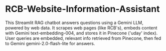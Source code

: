 # RCB-Website-Information-Assistant
This Streamlit RAG chatbot answers questions using a Gemini LLM, powered by web data. It scrapes web pages (like RCB's), embeds content with Gemini text-embedding-004, and stores it in Pinecone ('uday' index). User queries are embedded, relevant info retrieved from Pinecone, then fed to Gemini gemini-2.0-flash-lite for answers.
